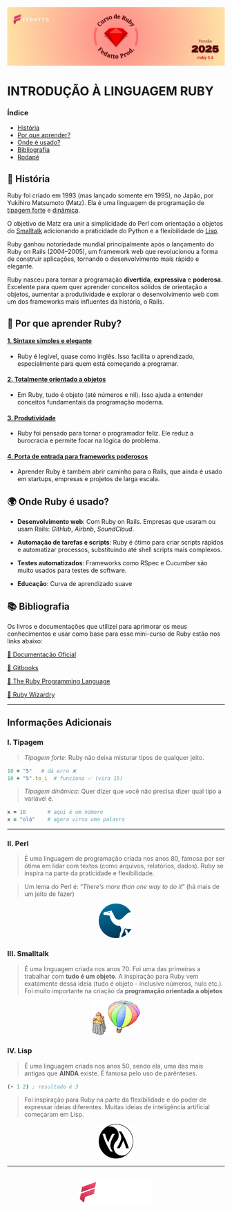 <img src="assets/banner/introducao.jpg" />

# INTRODUÇÃO À LINGUAGEM RUBY

### Índice
- [História](#-história)
- [Por que aprender?](#-por-que-aprender-ruby?)
- [Onde é usado?](#-onde-ruby-é-usado?)
- [Bibliografia](#-bibliografia)
- [Rodapé](#rodapé)

## 📜 História
Ruby foi criado em 1993 (mas lançado somente em 1995), no Japão, por Yukihiro Matsumoto (Matz). Ela é uma linguagem de programação de [tipagem forte](#i-tipagem) e [dinâmica](i-tipagem).

O objetivo de Matz era unir a simplicidade do Perl com orientação a objetos do [Smalltalk]() adicionando a praticidade do Python e a flexibilidade do [Lisp]().

Ruby ganhou notoriedade mundial principalmente após o lançamento do Ruby on Rails (2004–2005), um framework web que revolucionou a forma de construir aplicações, tornando o desenvolvimento mais rápido e elegante.

Ruby nasceu para tornar a programação **divertida**, **expressiva** e **poderosa**. Excelente para quem quer aprender conceitos sólidos de orientação a objetos, aumentar a produtividade e explorar o desenvolvimento web com um dos frameworks mais influentes da história, o Rails.

## 🎯 Por que aprender Ruby?

#### <u>1. Sintaxe simples e elegante</u>
- Ruby é legível, quase como inglês. Isso facilita o aprendizado, especialmente para quem está começando a programar.

#### <u>2. Totalmente orientado a objetos</u>
- Em Ruby, tudo é objeto (até números e nil). Isso ajuda a entender conceitos fundamentais da programação moderna.

#### <u>3. Produtividade</u>
- Ruby foi pensado para tornar o programador feliz. Ele reduz a burocracia e permite focar na lógica do problema.

#### <u>4. Porta de entrada para frameworks poderosos</u>
- Aprender Ruby é também abrir caminho para o Rails, que ainda é usado em startups, empresas e projetos de larga escala.


## 🌍 Onde Ruby é usado?

- **Desenvolvimento web**: Com Ruby on Rails. Empresas que usaram ou usam Rails: _GitHub_, _Airbnb_, _SoundCloud_.

- **Automação de tarefas e scripts**: Ruby é ótimo para criar scripts rápidos e automatizar processos, substituindo até shell scripts mais complexos.

- **Testes automatizados**: Frameworks como RSpec e Cucumber são muito usados para testes de software.

- **Educação**: Curva de aprendizado suave


## 📚 Bibliografia

Os livros e documentações que utilizei para aprimorar os meus conhecimentos e usar como base para esse mini-curso de Ruby estão nos links abaixo:

[📃 Documentação Oficial](https://www.ruby-lang.org/pt/documentation/)

[📃 Gitbooks](https://unbcjr.gitbooks.io/learning-ruby/content/index.html)

[📕 The Ruby Programming Language](https://github.com/maniramakumar/the-best-ruby-books/blob/master/books/The%20Ruby%20Programming%20Language.pdf)

[📕 Ruby Wizardry](https://github.com/maniramakumar/the-best-ruby-books/blob/master/books/Ruby%20Wizardry%20-%20An%20Introduction%20to%20Programming%20for%20Kids.pdf)

---

## Informações Adicionais

### I. Tipagem

> _Tipagem forte_: Ruby não deixa misturar tipos de qualquer jeito.

```ruby
10 + "5"   # dá erro ❌
10 + "5".to_i  # funciona ✅ (vira 15)
```
> _Tipagem dinâmica_: Quer dizer que você não precisa dizer qual tipo a variável é.

```ruby
x = 10       # aqui é um número
x = "olá"    # agora virou uma palavra
```

---

### II. Perl 

> É uma linguagem de programação criada nos anos 80, famosa por ser ótima em lidar com textos (como arquivos, relatórios, dados). Ruby se inspira na parte da praticidade e flexibilidade.

> Um lema do Perl é: “_There’s more than one way to do it_” (há mais de um jeito de fazer)

<div align="center">
    <img src="assets/icons/perl-icon.svg" width="80px">
</div>


### III. Smalltalk

> É uma linguagem criada nos anos 70. Foi uma das primeiras a trabalhar com **tudo é um objeto**. A inspiração para Ruby vem exatamente dessa ideia (tudo é objeto - inclusive números, nulo etc.). Foi muito importante na criação da **programação orientada a objetos**

<div align="center">
    <img src="assets/icons/smalltalk-icon.svg" width="110px">
</div>


### IV. Lisp

> É uma linguagem criada nos anos 50, sendo ela, uma das mais antigas que **AINDA** existe. É famosa pelo uso de parênteses.

```lisp
(+ 1 2) ; resultado é 3
```

> Foi inspiração para Ruby na parte da flexibilidade e do poder de expressar ideias diferentes. Muitas ideias de inteligência artificial começaram em Lisp.

<div align="center">
    <img src="assets/icons/lisp-icon.svg" width="80px">
</div>

---
<br>
<div align="center">
    <img src="assets/logo/logo-fedatto.png" width="170px">
</div>